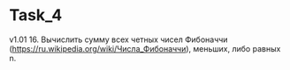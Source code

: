 # Task_4
v1.01
16.	Вычислить сумму всех четных чисел Фибоначчи (https://ru.wikipedia.org/wiki/Числа_Фибоначчи), меньших, либо равных n.
